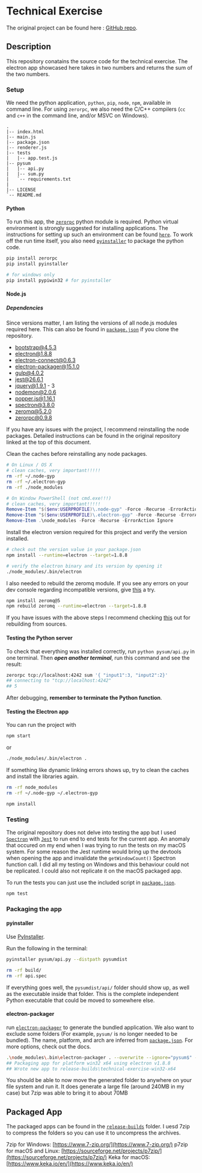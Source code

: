 # Technical Exercise

The original project can be found here : [GitHub repo](https://github.com/fyears/electron-python-example).

## Description
This repository conatains the source code for the technical exercise. The electron app showcased here takes in two numbers and returns the sum of the two numbers. 

### Setup
We need the python application, `python`, `pip`, `node`, `npm`, available in command line. For using `zerorpc`, we also need the C/C++ compilers (`cc` and `c++` in the command line, and/or MSVC on Windows).

```text
.
|-- index.html
|-- main.js
|-- package.json
|-- renderer.js
|-- tests
|   |-- app.test.js
|-- pysum
|   |-- api.py
|   |-- sum.py
|   `-- requirements.txt
|
|-- LICENSE
`-- README.md
```

#### Python
To run this app, the [`zerorpc`](https://www.zerorpc.io/) python module is required. Python virtual environment is strongly suggested for installing applications. The instructions for setting up such an environment can be found [`here`](https://docs.python.org/3/tutorial/venv.html).
To work off the run time itself, you also need [`pyinstaller`](https://pyinstaller.readthedocs.io/en/stable/installation.html) to package the python code.

```bash
pip install zerorpc
pip install pyinstaller

# for windows only
pip install pypiwin32 # for pyinstaller
```
#### Node.js
##### Dependencies
Since versions matter, I am listing the versions of all node.js modules required here. This can also be found in [`package.json`](https://github.com/megasanjay/technical_exercise/blob/master/package.json) if you clone the repository. 
- bootstrap@4.5.3
- electron@1.8.8
- electron-connect@0.6.3
- electron-packager@15.1.0
- gulp@4.0.2
- jest@26.6.1
- jquery@1.9.1 - 3
- nodemon@2.0.6
- popper.js@1.16.1
- spectron@3.8.0
- zeromq@5.2.0
- zerorpc@0.9.8

If you have any issues with the project, I recommend reinstalling the node packages. Detailed instructions can be found in the original repository linked at the top of this document.

Clean the caches before reinstalling any node packages.

```bash
# On Linux / OS X
# clean caches, very important!!!!!
rm -rf ~/.node-gyp
rm -rf ~/.electron-gyp
rm -rf ./node_modules
```

```powershell
# On Window PowerShell (not cmd.exe!!!)
# clean caches, very important!!!!!
Remove-Item "$($env:USERPROFILE)\.node-gyp" -Force -Recurse -ErrorAction Ignore
Remove-Item "$($env:USERPROFILE)\.electron-gyp" -Force -Recurse -ErrorAction Ignore
Remove-Item .\node_modules -Force -Recurse -ErrorAction Ignore
```
Install the electron version required for this project and verify the version installed.

```bash
# check out the version value in your package.json
npm install --runtime=electron --target=1.8.8

# verify the electron binary and its version by opening it
./node_modules/.bin/electron
```
I also needed to rebuild the zeromq module. If you see any errors on your dev console regarding incompatible versions, give [this](https://github.com/zeromq/zeromq.js/tree/5.x) a try.

```bash
npm install zeromq@5
npm rebuild zeromq --runtime=electron --target=1.8.8
```

If you have issues with the above steps I recommend checking [this](https://github.com/fyears/electron-python-example/blob/master/README.md#optional-building-from-sources) out for rebuilding from sources.

#### Testing the Python server
To check that everything was installed correctly, run `python pysum/api.py` in one terminal. Then ***open another terminal***, run this command and see the result:

```bash
zerorpc tcp://localhost:4242 sum '{ "input1":3, "input2":2}'
## connecting to "tcp://localhost:4242"
## 5
```

After debugging, **remember to terminate the Python function**.

#### Testing the Electron app

You can run the project with

```bash
npm start
```
or
```bash
./node_modules/.bin/electron .
```

If something like dynamic linking errors shows up, try to clean the caches and install the libraries again.

```bash
rm -rf node_modules
rm -rf ~/.node-gyp ~/.electron-gyp

npm install
```

### Testing

The original repository does not delve into testing the app but I used [`Spectron`](https://www.electronjs.org/spectron) with [`Jest`](https://jestjs.io/docs/en/getting-started) to run end to end tests for the current app. An anomaly that occured on my end when I was trying to run the tests on my macOS system. For some reason the Jest runtime would bring up the devtools when opening the app and invalidate the `getWindowCount()` Spectron function call. I did all my testing on Windows and this behaviour could not be replicated. I could also not replicate it on the macOS packaged app.

To run the tests you can just use the included script in [`package.json`](https://github.com/megasanjay/technical_exercise/blob/master/package.json).
```bash
npm test
```

### Packaging the app
#### pyinstaller
Use [PyInstaller](http://www.pyinstaller.org/).

Run the following in the terminal:

```bash
pyinstaller pysum/api.py --distpath pysumdist

rm -rf build/
rm -rf api.spec
```

If everything goes well, the `pysumdist/api/` folder should show up, as well as the executable inside that folder. This is the complete independent Python executable that could be moved to somewhere else.

#### electron-packager

run [`electron-packager`](https://github.com/electron-userland/electron-packager) to generate the bundled application. We also want to exclude some folders (For example, `pysum/` is no longer needed to be bundled). The name, platform, and arch are inferred from [`package.json`](https://github.com/megasanjay/technical_exercise/blob/master/package.json). For more options, check out the docs.

```bash
.\node_modules\.bin\electron-packager . --overwrite --ignore="pysum$" --ignore="\.venv" --prune=true --out=release-builds --version-string.ProductName="Technical Exercise"
## Packaging app for platform win32 x64 using electron v1.8.8
## Wrote new app to release-builds\technical-exercise-win32-x64
```

You should be able to now move the generated folder to anywhere on your file system and run it. It does generate a large file (around 240MB in my case) but 7zip was able to bring it to about 70MB

## Packaged App

The packaged apps can be found in the [`release-builds`](https://github.com/megasanjay/technical_exercise/tree/master/release-builds) folder. I uesd 7zip to compress the folders so you can use it to uncompress the archives.

7zip for Windows: [https://www.7-zip.org/](https://www.7-zip.org/)
p7zip for macOS and Linux: [https://sourceforge.net/projects/p7zip/](https://sourceforge.net/projects/p7zip/)
Keka for macOS: [https://www.keka.io/en/](https://www.keka.io/en/)

